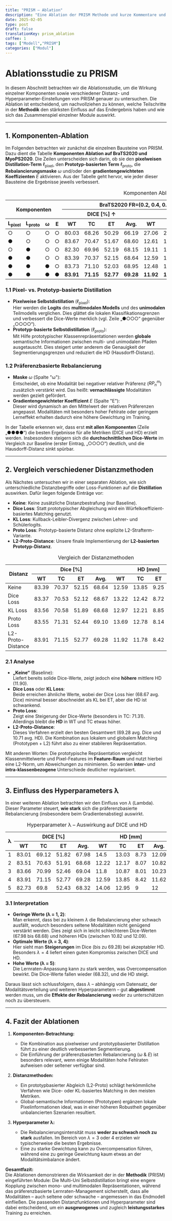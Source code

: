 ```yaml
---
title: "PRISM – Ablation"
description: "Eine Ablation der PRISM Methode und kurze Kommentare und Anmerkungen."
date: 2025-02-05
type: post
draft: false
translationKey: prism_ablation
coffee: 1
tags: ["Modell","PRISM"]
categories: ["Modul"]
---
```


# Ablationsstudie zu PRISM

In diesem Abschnitt betrachten wir die Ablationsstudie, um die Wirkung einzelner Komponenten sowie verschiedener Distanz- und Hyperparameter-Einstellungen von PRISM genauer zu untersuchen. Die Ablation ist entscheidend, um nachvollziehen zu können, welche Teilschritte in der **Methodik** den stärksten Einfluss auf das Endergebnis haben und wie sich das Zusammenspiel einzelner Module auswirkt.

---

## 1. Komponenten-Ablation

Im Folgenden betrachten wir zunächst die einzelnen Bausteine von PRISM. Dazu dient die Tabelle **Komponenten Ablation auf BraTS2020 und MyoPS2020**. Die Zeilen unterscheiden sich darin, ob sie den **pixelweisen Distillation-Term** $\ell_{\text{pixel}}$, den **Prototyp-basierten Term** $\ell_{\text{proto}}$, die **Rebalancierungsmaske** $\omega$ und/oder den **gradientengewichteten Koeffizienten** $E$ aktivieren. Aus der Tabelle geht hervor, wie jeder dieser Bausteine die Ergebnisse jeweils verbessert.

<table>
  <caption>Komponenten Ablation auf BraTS2020 und MyoPS2020.</caption>
  <thead>
    <tr>
      <th colspan="4" rowspan="2">Komponenten</th>
      <th colspan="8">BraTS2020 FR=(0.2, 0.4, 0.6, 0.8)</th>
      <th colspan="8">MyoPS2020 FR=(0.3,0.5,0.7)</th>
    </tr>
    <tr>
      <th colspan="4">DICE [%] ↑</th>
      <th colspan="4">HD [mm] ↓</th>
      <th colspan="4">DICE [%] ↑</th>
      <th colspan="4">HD [mm] ↓</th>
    </tr>
    <tr>
      <th>L<sub>pixel</sub></th>
      <th>L<sub>proto</sub></th>
      <th>ω</th>
      <th>E</th>
      <th>WT</th>
      <th>TC</th>
      <th>ET</th>
      <th>Avg.</th>
      <th>WT</th>
      <th>TC</th>
      <th>ET</th>
      <th>Avg.</th>
      <th>LVB</th>
      <th>RVB</th>
      <th>MYO</th>
      <th>Avg.</th>
      <th>LVB</th>
      <th>RVB</th>
      <th>MYO</th>
      <th>Avg.</th>
    </tr>
  </thead>
  <tbody>
    <tr>
      <td>○</td>
      <td>○</td>
      <td>○</td>
      <td>○</td>
      <td>80.03</td>
      <td>68.26</td>
      <td>50.29</td>
      <td>66.19</td>
      <td>27.06</td>
      <td>22.30</td>
      <td>13.09</td>
      <td>20.82</td>
      <td>77.69</td>
      <td>56.94</td>
      <td>71.81</td>
      <td>68.81</td>
      <td>19.38</td>
      <td>22.62</td>
      <td>21.32</td>
      <td>21.11</td>
    </tr>
    <tr>
      <td>●</td>
      <td>○</td>
      <td>○</td>
      <td>○</td>
      <td>83.67</td>
      <td>70.47</td>
      <td>51.67</td>
      <td>68.60</td>
      <td>12.61</td>
      <td>12.62</td>
      <td>9.40</td>
      <td>11.54</td>
      <td>80.72</td>
      <td>53.60</td>
      <td>77.02</td>
      <td>70.45</td>
      <td>14.29</td>
      <td>28.73</td>
      <td>18.52</td>
      <td>20.51</td>
    </tr>
    <tr>
      <td>○</td>
      <td>●</td>
      <td>○</td>
      <td>○</td>
      <td>82.30</td>
      <td>69.96</td>
      <td>52.19</td>
      <td>68.15</td>
      <td>19.11</td>
      <td>18.22</td>
      <td>10.99</td>
      <td>16.11</td>
      <td>78.75</td>
      <td>57.25</td>
      <td>74.13</td>
      <td>70.04</td>
      <td>15.43</td>
      <td>26.79</td>
      <td>16.25</td>
      <td>19.49</td>
    </tr>
    <tr>
      <td>●</td>
      <td>●</td>
      <td>○</td>
      <td>○</td>
      <td>83.39</td>
      <td>70.37</td>
      <td>52.15</td>
      <td>68.64</td>
      <td>12.59</td>
      <td>13.85</td>
      <td>9.25</td>
      <td>11.90</td>
      <td>80.89</td>
      <td>57.69</td>
      <td>76.99</td>
      <td>71.86</td>
      <td>12.79</td>
      <td>25.64</td>
      <td>13.10</td>
      <td>17.18</td>
    </tr>
    <tr>
      <td>●</td>
      <td>●</td>
      <td>●</td>
      <td>○</td>
      <td>83.73</td>
      <td>71.10</td>
      <td>52.03</td>
      <td>68.95</td>
      <td>12.48</td>
      <td>12.80</td>
      <td>9.35</td>
      <td>11.54</td>
      <td>80.52</td>
      <td>59.61</td>
      <td>76.36</td>
      <td>72.16</td>
      <td>13.25</td>
      <td>21.55</td>
      <td>13.22</td>
      <td>16.01</td>
    </tr>
    <tr>
      <td>●</td>
      <td>●</td>
      <td>●</td>
      <td>●</td>
      <td><strong>83.91</strong></td>
      <td><strong>71.15</strong></td>
      <td><strong>52.77</strong></td>
      <td><strong>69.28</strong></td>
      <td><strong>11.92</strong></td>
      <td><strong>11.78</strong></td>
      <td><strong>8.42</strong></td>
      <td><strong>10.71</strong></td>
      <td><strong>81.44</strong></td>
      <td><strong>60.97</strong></td>
      <td><strong>77.44</strong></td>
      <td><strong>73.28</strong></td>
      <td><strong>11.36</strong></td>
      <td><strong>20.49</strong></td>
      <td><strong>11.64</strong></td>
      <td><strong>14.50</strong></td>
    </tr>
  </tbody>
</table>


### 1.1 Pixel- vs. Prototyp-basierte Distillation

- **Pixelweise Selbstdistillation** ($\ell_{\text{pixel}}$):  
  Hier werden die **Logits** des **multimodalen Modells** und des **unimodalen** Teilmodells verglichen. Dies glättet die lokalen Klassifikationsgrenzen und verbessert die Dice-Werte merklich (vgl. Zeile „●○○○“ gegenüber „○○○○“).  
- **Prototyp-basierte Selbstdistillation** ($\ell_{\text{proto}}$):  
  Mit Hilfe prototypischer Klassenrepräsentationen werden **globale** semantische Informationen zwischen multi- und unimodalen Pfaden ausgetauscht. Dies steigert unter anderem die Genauigkeit der Segmentierungsgrenzen und reduziert die HD (Hausdorff-Distanz).

### 1.2 Präferenzbasierte Rebalancierung

- **Maske** $\omega$ (Spalte "ω"):  
  Entscheidet, ob eine Modalität bei negativer relativer Präferenz ($RP^m_n$) zusätzlich verstärkt wird. Das heißt: **vernachlässigte** Modalitäten werden gezielt gefördert.  
- **Gradientengewichteter Koeffizient** $E$ (Spalte "E"):  
  Dieser wird dynamisch an den Mittelwert der relativen Präferenzen angepasst. Modalitäten mit besonders hoher Fehlrate oder geringem Lerneffekt erhalten dadurch eine höhere Gewichtung im Training.

In der Tabelle erkennen wir, dass erst **mit allen Komponenten** (Zeile „●●●●“) die besten Ergebnisse für alle Metriken (DICE und HD) erzielt werden. Insbesondere steigern sich die **durchschnittlichen Dice-Werte** im Vergleich zur Baseline (erster Eintrag, „○○○○“) deutlich, und die Hausdorff-Distanz sinkt spürbar.

---

## 2. Vergleich verschiedener Distanzmethoden

Als Nächstes untersuchen wir in einer separaten Ablation, wie sich unterschiedliche Distanzbegriffe oder Loss-Funktionen auf die **Distillation** auswirken. Dafür liegen folgende Einträge vor:  

- **Keine**: Keine zusätzliche Distanzbestrafung (nur Baseline).  
- **Dice Loss**: Statt prototypischer Abgleichung wird ein Würfelkoeffizient-basiertes Matching genutzt.  
- **KL Loss**: Kullback-Leibler-Divergenz zwischen Lehrer- und Schülerlogits.  
- **Proto Loss**: Prototyp-basierte Distanz ohne explizite L2-Strafterm-Variante.  
- **L2-Proto-Distance**: Unsere finale Implementierung der **L2-basierten Prototyp-Distanz**.


<table>
  <caption>Vergleich der Distanzmethoden</caption>
  <thead>
    <tr>
      <th rowspan="2">Distanz</th>
      <th colspan="4">Dice [%]</th>
      <th colspan="4">HD [mm]</th>
    </tr>
    <tr>
      <th>WT</th>
      <th>TC</th>
      <th>ET</th>
      <th>Avg.</th>
      <th>WT</th>
      <th>TC</th>
      <th>ET</th>
      <th>Avg.</th>
    </tr>
  </thead>
  <tbody>
    <tr>
      <td>Keine</td>
      <td>83.39</td>
      <td>70.37</td>
      <td>52.15</td>
      <td>68.64</td>
      <td>12.59</td>
      <td>13.85</td>
      <td>9.25</td>
      <td>11.90</td>
    </tr>
    <tr>
      <td>Dice Loss</td>
      <td>83.37</td>
      <td>70.53</td>
      <td>52.12</td>
      <td>68.67</td>
      <td>13.22</td>
      <td>12.42</td>
      <td>8.72</td>
      <td>11.45</td>
    </tr>
    <tr>
      <td>KL Loss</td>
      <td>83.56</td>
      <td>70.58</td>
      <td>51.89</td>
      <td>68.68</td>
      <td>12.97</td>
      <td>12.21</td>
      <td>8.85</td>
      <td>11.34</td>
    </tr>
    <tr>
      <td>Proto Loss</td>
      <td>83.55</td>
      <td>71.31</td>
      <td>52.44</td>
      <td>69.10</td>
      <td>13.69</td>
      <td>12.78</td>
      <td>8.14</td>
      <td>11.54</td>
    </tr>
    <tr>
      <td>L2-Proto-Distance</td>
      <td>83.91</td>
      <td>71.15</td>
      <td>52.77</td>
      <td>69.28</td>
      <td>11.92</td>
      <td>11.78</td>
      <td>8.42</td>
      <td>10.71</td>
    </tr>
  </tbody>
</table>

### 2.1 Analyse

- **„Keine“** (Baseline):  
  Liefert bereits solide Dice-Werte, zeigt jedoch eine **höhere** mittlere HD (11.90).  
- **Dice Loss** oder **KL Loss**:  
  Beide erreichen ähnliche Werte, wobei der Dice Loss hier (68.67 avg. Dice) minimal besser abschneidet als KL bei ET, aber die HD ist schwankend.  
- **Proto Loss**:  
  Zeigt eine Steigerung der Dice-Werte (besonders in TC: 71.31). Allerdings bleibt die **HD** in WT und TC etwas höher.  
- **L2-Proto-Distance**:  
  Dieses Verfahren erzielt den besten Gesamtwert (69.28 avg. Dice und 10.71 avg. HD). Die Kombination aus lokalem und globalem Matching (Prototypen + L2) führt also zu einer stabileren Repräsentation.  

Mit anderen Worten: Die prototypische Repräsentation vergleicht Klassenmittelwerte und Pixel-Features im **Feature-Raum** und nutzt hierbei eine L2-Norm, um Abweichungen zu minimieren. So werden **inter-** und **intra-klassenbezogene** Unterschiede deutlicher regularisiert.

---

## 3. Einfluss des Hyperparameters λ

In einer weiteren Ablation betrachten wir den Einfluss von $\lambda$ (Lambda). Dieser Parameter steuert, **wie stark** sich die präferenzbasierte Rebalancierung (insbesondere beim Gradientenabstieg) auswirkt.

<table>
  <caption>Hyperparameter λ – Auswirkung auf DICE und HD</caption>
  <thead>
    <tr>
      <th rowspan="2">λ</th>
      <th colspan="4">DICE [%]</th>
      <th colspan="4">HD [mm]</th>
    </tr>
    <tr>
      <th>WT</th>
      <th>TC</th>
      <th>ET</th>
      <th>Avg.</th>
      <th>WT</th>
      <th>TC</th>
      <th>ET</th>
      <th>Avg.</th>
    </tr>
  </thead>
  <tbody>
    <tr>
      <td>1</td>
      <td>83.01</td>
      <td>69.12</td>
      <td>51.82</td>
      <td>67.98</td>
      <td>14.5</td>
      <td>13.03</td>
      <td>8.73</td>
      <td>12.09</td>
    </tr>
    <tr>
      <td>2</td>
      <td>83.51</td>
      <td>70.63</td>
      <td>51.91</td>
      <td>68.68</td>
      <td>12.22</td>
      <td>12.17</td>
      <td>8.07</td>
      <td>10.82</td>
    </tr>
    <tr>
      <td>3</td>
      <td>83.66</td>
      <td>70.99</td>
      <td>52.46</td>
      <td>69.04</td>
      <td>11.8</td>
      <td>10.87</td>
      <td>8.01</td>
      <td>10.23</td>
    </tr>
    <tr>
      <td>4</td>
      <td>83.91</td>
      <td>71.15</td>
      <td>52.77</td>
      <td>69.28</td>
      <td>12.59</td>
      <td>13.85</td>
      <td>8.42</td>
      <td>11.62</td>
    </tr>
    <tr>
      <td>5</td>
      <td>82.73</td>
      <td>69.8</td>
      <td>52.43</td>
      <td>68.32</td>
      <td>14.06</td>
      <td>12.95</td>
      <td>9</td>
      <td>12</td>
    </tr>
  </tbody>
</table>

### 3.1 Interpretation

- **Geringe Werte (λ = 1, 2)**:  
  Man erkennt, dass bei zu kleinem $\lambda$ die Rebalancierung eher schwach ausfällt, wodurch besonders seltene Modalitäten nicht genügend verstärkt werden. Dies zeigt sich in leicht schlechteren Dice-Werten (67.98 bis 68.68) und höheren HDs (zwischen 10.82 und 12.09).  
- **Optimale Werte (λ = 3, 4)**:  
  Hier sieht man **Steigerungen** im Dice (bis zu 69.28) bei akzeptabler HD. Besonders $\lambda=4$ liefert einen guten Kompromiss zwischen DICE und HD.  
- **Hohe Werte (λ = 5)**:  
  Die Lernraten-Anpassung kann zu stark werden, was Overcompensation bewirkt. Die Dice-Werte fallen wieder (68.32), und die HD steigt.

Daraus lässt sich schlussfolgern, dass $\lambda$ – abhängig vom Datensatz, der Modalitätsverteilung und weiteren Hyperparametern – gut **abgestimmt** werden muss, um die **Effekte der Rebalancierung** weder zu unterschätzen noch zu übersteuern.

---

## 4. Fazit der Ablationen

1. **Komponenten-Betrachtung:**  
   - Die Kombination aus pixelweiser und prototypbasierter Distillation führt zu einer deutlich verbesserten Segmentierung.  
   - Die Einführung der präferenzbasierten Rebalancierung ($\omega$ & $E$) ist besonders relevant, wenn einige Modalitäten hohe Fehlraten aufweisen oder seltener verfügbar sind.  

2. **Distanzmethoden:**  
   - Ein prototypbasierter Abgleich (L2-Proto) schlägt herkömmliche Verfahren wie Dice- oder KL-basiertes Matching in den meisten Metriken.  
   - Global-semantische Informationen (Prototypen) ergänzen lokale Pixelinformationen ideal, was in einer höheren Robustheit gegenüber unbalancierten Szenarien resultiert.

3. **Hyperparameter λ:**  
   - Die Rebalancierungsintensität muss **weder zu schwach noch zu stark** ausfallen. Im Bereich von $\lambda = 3$ oder 4 erzielen wir typischerweise die besten Ergebnisse.  
   - Eine zu starke Gewichtung kann zu Overcompensation führen, während eine zu geringe Gewichtung kaum etwas an der Modalitätsimbalance ändert.


**Gesamtfazit:**  
Die Ablationen demonstrieren die Wirksamkeit der in der **Methodik** (PRISM) eingeführten Module: Die Multi-Uni Selbstdistillation bringt eine engere Kopplung zwischen mono- und multimodalen Repräsentationen, während das präferenzbasierte Lernraten-Management sicherstellt, dass alle Modalitäten – auch seltene oder schwache – angemessen in das Endmodell einfließen. Die passenden Distanzfunktionen und Hyperparameter sind dabei entscheidend, um ein **ausgewogenes** und zugleich **leistungsstarkes** Training zu erreichen.
```